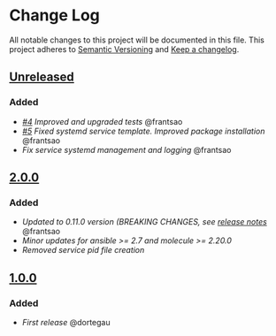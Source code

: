 # Change Log
All notable changes to this project will be documented in this file.
This project adheres to [Semantic Versioning](http://semver.org/) and [Keep a changelog](https://github.com/olivierlacan/keep-a-changelog).

## [Unreleased](https://github.com/idealista/prometheus_mysqld_exporter_role/tree/develop)
### Added
- *[#4](https://github.com/idealista/prometheus_mysqld_exporter_role/issues/4) Improved and upgraded tests* @frantsao
- *[#5](https://github.com/idealista/prometheus_mysqld_exporter_role/issues/5) Fixed systemd service template. Improved package installation*  @frantsao
- *Fix service systemd management and logging* @frantsao

## [2.0.0](https://github.com/idealista/prometheus_mysqld_exporter_role/tree/2.0.0)
### Added
- *Updated to 0.11.0 version (BREAKING CHANGES, see [release notes](https://github.com/prometheus/mysqld_exporter/releases/tag/v0.11.0)* @frantsao
- *Minor updates for ansible >= 2.7 and molecule >= 2.20.0*
- *Removed service pid file creation*

## [1.0.0](https://github.com/idealista/prometheus_mysqld_exporter_role/tree/1.0.0)
### Added
- *First release* @dortegau
